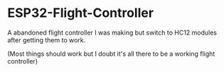 # ESP32-Flight-Controller


A abandoned flight controller I was making but switch to HC12 modules after getting them to work.

(Most things should work but I doubt it's all there to be a working flight controller)
